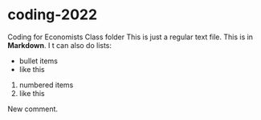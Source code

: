 # coding-2022
Coding for Economists Class folder
This is just a regular text file.
This is in **Markdown**. I t can also do lists:
- bullet items
- like this

1. numbered items
2. like this

New comment.
